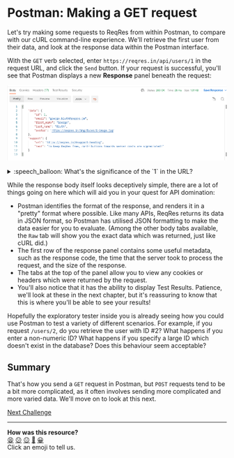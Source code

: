 # Postman: Making a GET request

Let's try making some requests to ReqRes from within Postman, to compare with 
our cURL command-line experience. We'll retrieve the first user from their data, 
and look at the response data within the Postman interface.

With the `GET` verb selected, enter `https://reqres.in/api/users/1` in the 
request URL, and click the `Send` button. If your request is successful, you'll 
see that Postman displays a new **Response** panel beneath the request:

![Postman's Response panel](../images/postman/response.png)

<details>
  <summary>:speech_balloon: What's the significance of the `1` in the 
  URL?</summary>
  
  ---

  This is an example of a URL which contains a variable within the path itself -
  it may not surprise you to learn that we call these **path variables**.

  If you want to see this more clearly, Postman allows you to specify variable 
  names within the URL itself, which then allows you to modify their value on 
  the Params tab (just like a normal query parameter).

  Modify the request URL to `https://reqres.in/api/users/:id` (the colon is 
  important - this indicates that you are specifying the name of a path 
  variable). Now, when you look at the Params tab, you will see that `id` is 
  appearing in the list of parameters, allowing you to specify the value (such 
  as 1) within Postman's parameters grid.

  ![Example of a path variable](../images/postman/path_variable.png)

  ---

</details>

While the response body itself looks deceptively simple, there are a lot of 
things going on here which will aid you in your quest for API domination:

* Postman identifies the format of the response, and renders it in a "pretty" 
format where possible. Like many APIs, ReqRes returns its data in JSON format, 
so Postman has utilised JSON formatting to make the data easier for you to 
evaluate. (Among the other body tabs available, the `Raw` tab will show you the 
exact data which was returned, just like cURL did.)
* The first row of the response panel contains some useful metadata, such as 
the response code, the time that the server took to process the request, and 
the size of the response.
* The tabs at the top of the panel allow you to view any cookies or headers 
which were returned by the request.
* You'll also notice that it has the ability to display Test Results. Patience, 
we'll look at these in the next chapter, but it's reassuring to know that this 
is where you'll be able to see your results!

Hopefully the exploratory tester inside you is already seeing how you could use 
Postman to test a variety of different scenarios. For example, if you request 
`/users/2`, do you retrieve the user with ID #2? What happens if you enter a 
non-numeric ID? What happens if you specify a large ID which doesn't exist in 
the database? Does this behaviour seem acceptable?

## Summary

That's how you send a `GET` request in Postman, but `POST` requests tend to be 
a bit more complicated, as it often involves sending more complicated and more 
varied data. We'll move on to look at this next.

[Next Challenge](05_postman_making_a_post_request.md)

<!-- BEGIN GENERATED SECTION DO NOT EDIT -->

---

**How was this resource?**  
[😫](https://airtable.com/shrUJ3t7KLMqVRFKR?prefill_Repository=makersacademy%2Fextending-testing&prefill_File=phase5%2F04_postman_making_a_get_request.md&prefill_Sentiment=😫) [😕](https://airtable.com/shrUJ3t7KLMqVRFKR?prefill_Repository=makersacademy%2Fextending-testing&prefill_File=phase5%2F04_postman_making_a_get_request.md&prefill_Sentiment=😕) [😐](https://airtable.com/shrUJ3t7KLMqVRFKR?prefill_Repository=makersacademy%2Fextending-testing&prefill_File=phase5%2F04_postman_making_a_get_request.md&prefill_Sentiment=😐) [🙂](https://airtable.com/shrUJ3t7KLMqVRFKR?prefill_Repository=makersacademy%2Fextending-testing&prefill_File=phase5%2F04_postman_making_a_get_request.md&prefill_Sentiment=🙂) [😀](https://airtable.com/shrUJ3t7KLMqVRFKR?prefill_Repository=makersacademy%2Fextending-testing&prefill_File=phase5%2F04_postman_making_a_get_request.md&prefill_Sentiment=😀)  
Click an emoji to tell us.

<!-- END GENERATED SECTION DO NOT EDIT -->
